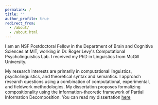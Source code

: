 ```yaml
---
permalink: /
title: ""
author_profile: true
redirect_from: 
  - /about/
  - /about.html
---
```


I am an NSF Postdoctoral Fellow in the Department of Brain and Cognitive Sciences at MIT, working in Dr. Roger Levy's Computational Psycholinguistics Lab. I received my PhD in Linguistics from McGill University.

My research interests are primarily in computational linguistics, psycholinguistics, and theoretical syntax and semantics. I approach research questions using a combination of computational, experimental, and fieldwork methodologies. My dissertation proposes formalizing compositionality using the information-theoretic framework of Partial Information Decomposition. You can read my dissertation <a class="page-link" href="/files/dissertation.pdf" target="_blank">here</a>
